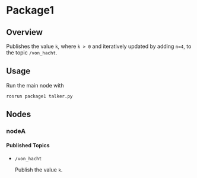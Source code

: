 # Package1

## Overview

Publishes the value `k`, where `k > 0` and iteratively updated by adding `n=4`, to the topic `/von_hacht`.

## Usage

Run the main node with

`rosrun package1 talker.py`

## Nodes

### nodeA


#### Published Topics

- `/von_hacht`

    Publish the value `k`. 

